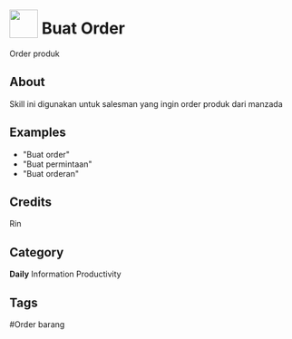 # <img src="https://raw.githack.com/FortAwesome/Font-Awesome/master/svgs/solid/robot.svg" card_color="#22A7F0" width="50" height="50" style="vertical-align:bottom"/> Buat Order
Order produk

## About
Skill ini digunakan untuk salesman yang ingin order produk dari manzada

## Examples
* "Buat order"
* "Buat permintaan"
* "Buat orderan"

## Credits
Rin

## Category
**Daily**
Information
Productivity

## Tags
#Order barang

